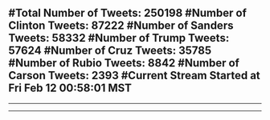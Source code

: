 #Total Number of Tweets: 250198 
#Number of Clinton Tweets: 87222
#Number of Sanders Tweets: 58332
#Number of Trump Tweets: 57624
#Number of Cruz Tweets: 35785
#Number of Rubio Tweets: 8842
#Number of Carson Tweets: 2393
#Current Stream Started at Fri Feb 12 00:58:01 MST
---
---
---
